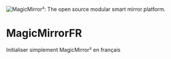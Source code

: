 ![MagicMirror²: The open source modular smart mirror platform. ](.github/header.png)

# MagicMirrorFR
Initialiser simplement MagicMirror² en français
